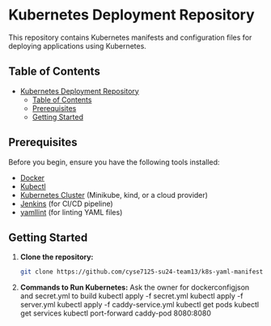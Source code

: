 # Kubernetes Deployment Repository

This repository contains Kubernetes manifests and configuration files for deploying applications using Kubernetes.

## Table of Contents

- [Kubernetes Deployment Repository](#kubernetes-deployment-repository)
  - [Table of Contents](#table-of-contents)
  - [Prerequisites](#prerequisites)
  - [Getting Started](#getting-started)

## Prerequisites

Before you begin, ensure you have the following tools installed:

- [Docker](https://docs.docker.com/get-docker/)
- [Kubectl](https://kubernetes.io/docs/tasks/tools/install-kubectl/)
- [Kubernetes Cluster](https://kubernetes.io/docs/setup/) (Minikube, kind, or a cloud provider)
- [Jenkins](https://www.jenkins.io/) (for CI/CD pipeline)
- [yamllint](https://github.com/adrienverge/yamllint) (for linting YAML files)

## Getting Started

1. **Clone the repository:**

   ```bash
   git clone https://github.com/cyse7125-su24-team13/k8s-yaml-manifests.git
   
2. **Commands to Run Kubernetes:**
   Ask the owner for dockerconfigjson and secret.yml to build
   kubectl apply -f secret.yml
   kubectl apply -f server.yml
   kubectl apply -f caddy-service.yml
   kubectl get pods
   kubectl get services
   kubectl port-forward caddy-pod 8080:8080
        
